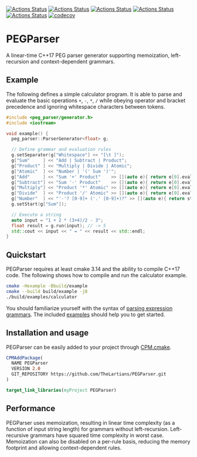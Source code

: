 [![Actions Status](https://github.com/TheLartians/PEGParser/workflows/MacOS/badge.svg)](https://github.com/TheLartians/PEGParser/actions)
[![Actions Status](https://github.com/TheLartians/PEGParser/workflows/Windows/badge.svg)](https://github.com/TheLartians/PEGParser/actions)
[![Actions Status](https://github.com/TheLartians/PEGParser/workflows/Ubuntu/badge.svg)](https://github.com/TheLartians/PEGParser/actions)
[![Actions Status](https://github.com/TheLartians/PEGParser/workflows/Style/badge.svg)](https://github.com/TheLartians/PEGParser/actions)
[![Actions Status](https://github.com/TheLartians/PEGParser/workflows/Install/badge.svg)](https://github.com/TheLartians/PEGParser/actions)
[![codecov](https://codecov.io/gh/TheLartians/PEGParser/branch/master/graph/badge.svg)](https://codecov.io/gh/TheLartians/PEGParser)

# PEGParser

A linear-time C++17 PEG parser generator supporting memoization, left-recursion and context-dependent grammars.

## Example

The following defines a simple calculator program. It is able to parse and evaluate the basic operations `+`, `-`, `*`, `/` while obeying operator and bracket precedence and ignoring whitespace characters between tokens.

```c++
#include <peg_parser/generator.h>
#include <iostream>

void example() {
  peg_parser::ParserGenerator<float> g;

  // Define grammar and evaluation rules
  g.setSeparator(g["Whitespace"] << "[\t ]");
  g["Sum"     ] << "Add | Subtract | Product";
  g["Product" ] << "Multiply | Divide | Atomic";
  g["Atomic"  ] << "Number | '(' Sum ')'";
  g["Add"     ] << "Sum '+' Product"    >> [](auto e){ return e[0].evaluate() + e[1].evaluate(); };
  g["Subtract"] << "Sum '-' Product"    >> [](auto e){ return e[0].evaluate() - e[1].evaluate(); };
  g["Multiply"] << "Product '*' Atomic" >> [](auto e){ return e[0].evaluate() * e[1].evaluate(); };
  g["Divide"  ] << "Product '/' Atomic" >> [](auto e){ return e[0].evaluate() / e[1].evaluate(); };
  g["Number"  ] << "'-'? [0-9]+ ('.' [0-9]+)?" >> [](auto e){ return stof(e.string()); };
  g.setStart(g["Sum"]);

  // Execute a string
  auto input = "1 + 2 * (3+4)/2 - 3";
  float result = g.run(input); // -> 5
  std::cout << input << " = " << result << std::endl;
}
```

## Quickstart

PEGParser requires at least cmake 3.14 and the ability to compile C++17 code. The following shows how to compile and run the calculator example.

```bash
cmake -Hexample -Bbuild/example
cmake --build build/example -j8
./build/examples/calculator
```

You should familiarize yourself with the syntax of [parsing expression grammars](http://en.wikipedia.org/wiki/Parsing_expression_grammar). The included [examples](https://github.com/TheLartians/Parser/tree/master/examples) should help you to get started.

## Installation and usage

PEGParser can be easily added to your project through [CPM.cmake](https://github.com/TheLartians/CPM.cmake).

```cmake
CPMAddPackage(
  NAME PEGParser
  VERSION 2.0
  GIT_REPOSITORY https://github.com/TheLartians/PEGParser.git
)

target_link_libraries(myProject PEGParser)
```

## Performance

PEGParser uses memoization, resulting in linear time complexity (as a function of input string length) for grammars without left-recursion. Left-recursive grammars have squared time complexity in worst case. Memoization can also be disabled on a per-rule basis, reducing the memory footprint and allowing context-dependent rules.
